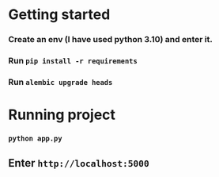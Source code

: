 # Getting started

### Create an env (I have used python 3.10) and enter it.

### Run `pip install -r requirements`

### Run `alembic upgrade heads`

# Running project

### `python app.py`

## Enter `http://localhost:5000`
